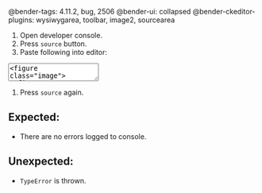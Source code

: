 @bender-tags: 4.11.2, bug, 2506
@bender-ui: collapsed
@bender-ckeditor-plugins: wysiwygarea, toolbar, image2, sourcearea

1. Open developer console.
1. Press `source` button.
1. Paste following into editor:
<textarea><figure class="image"></figure></textarea>
1. Press `source` again.

## Expected:

- There are no errors logged to console.

## Unexpected:

- `TypeError` is thrown.
